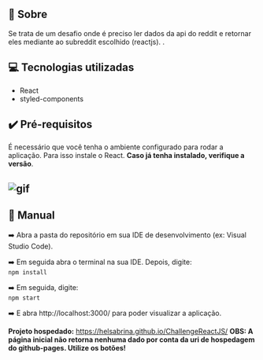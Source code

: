 ## :memo: Sobre
<p>Se trata de um desafio onde é preciso ler dados da api do reddit e retornar eles mediante ao subreddit escolhido (reactjs). </strong>.</p> 

## :computer: Tecnologias utilizadas
<ul>
	<li>React</li>
	<li>styled-components</li>
</ul>

## :heavy_check_mark: Pré-requisitos
É necessário que você tenha o ambiente configurado para rodar a aplicação. Para isso instale o React. <strong>Caso já tenha instalado, verifique a versão</strong>.

 ## ![gif](https://github.com/helsabrina/ChallengeReactJS/blob/master/demo/desafio.gif)

## :bookmark_tabs: Manual
:arrow_right: Abra a pasta do repositório em sua IDE de desenvolvimento (ex: Visual Studio Code).

:arrow_right: Em seguida abra o terminal na sua IDE. Depois, digite:<br>
`npm install`

:arrow_right: Em seguida, digite:<br>
`npm start`

:arrow_right: E abra http://localhost:3000/ para poder visualizar a aplicação.<br>

<strong>Projeto hospedado:</strong> https://helsabrina.github.io/ChallengeReactJS/ 
<strong>OBS: A página inicial não retorna nenhuma dado por conta da uri de hospedagem do github-pages. Utilize os botões!</strong> 
